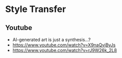 # Style Transfer

## Youtube
* AI-generated art is just a synthesis...?
* https://www.youtube.com/watch?v=X9naQvjByJs
* https://www.youtube.com/watch?v=rJ9W26k_2L8

